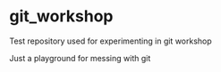 # git_workshop
Test repository used for experimenting in git workshop

Just a playground for messing with git
